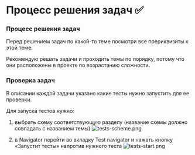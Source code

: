 # Процесс решения задач ✅

### Процесс решения задач 

Перед решением задач по какой-то теме посмотри все прериквизиты к этой теме. 

Рекомендую решать задачи и проходить темы по порядку, потому что они расположены в проекте по возрастанию сложности. 

### Проверка задач 

В описании каждой задачи указано какие тесты нужно запустить для ее проверки. 

Для запуска тестов нужно:

1. выбрать схему соответствующую разделу (название схемы должно совпадать с названием темы) 
![tests-scheme.png](tests-scheme) 


2. в Navigator перейти во вкладку Test navigator и нажать кнопку «Запустит тесты» напротив нужного теста 
![tests-start.png](tests-start)
